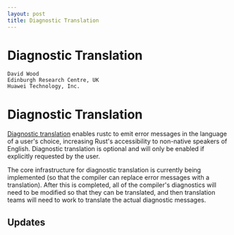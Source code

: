 ```yaml
---
layout: post
title: Diagnostic Translation
---
```


# Diagnostic Translation

```
David Wood
Edinburgh Research Centre, UK
Huawei Technology, Inc.
```

# Diagnostic Translation

[Diagnostic translation](https://github.com/rust-lang/rust/pull/95512) enables rustc to emit error messages in the language of
a user's choice, increasing Rust's accessibility to non-native speakers of
English. Diagnostic translation is optional and will only be enabled if
explicitly requested by the user.

The core infrastructure for diagnostic translation is currently being
implemented (so that the compiler can replace error messages with a
translation). After this is completed, all of the compiler's diagnostics will
need to be modified so that they can be translated, and then translation teams
will need to work to translate the actual diagnostic messages.

## Updates

